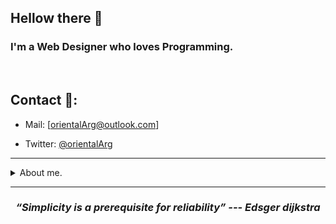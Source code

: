 ## Hellow there 👋

<h3>
  I'm a Web Designer who loves Programming.
</h3>

<br>

## Contact 🔗:

- Mail: [orientalArg@outlook.com]

- Twitter: [@orientalArg](https://twitter.com/orientalArg)

<hr>

<details>
  <summary>About me.</summary>
  <br>
  - I'm from Argentina, i have worked assemblig concrete molds for two years. 
     
     -- I learned from that experience that hard work pays off.
  <br>
  
  - 📚 I love reading, my favorite genre is heroic fantasy.
  
  - ☸  I'm buddhist since i was 13 years old, i believe in the self realization and peace.
  
  - 💻 I'm a hacking enthusiast, and certified ethical hacker (pentester).
  
  - 🧠 I enjoy study and learn new stuffes, i always try to get up date with technology.

  <br>
</details>

<hr>

<h3 align="center">
   <i><strong>“Simplicity is a prerequisite for reliability” --- Edsger dijkstra</strong></i>
   <br>
   <br>
</h3>	
